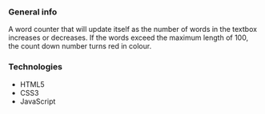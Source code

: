 ### General info

A word counter that will update itself as the number of words in the textbox
increases or decreases. If the words exceed the maximum length of 100, the count down number turns red in colour.


### Technologies

- HTML5
- CSS3
- JavaScript
